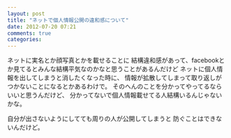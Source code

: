 ```yaml
---
layout: post
title: "ネットで個人情報公開の違和感について"
date: 2012-07-20 07:21
comments: true
categories:
---
```


ネットに実名とか顔写真とかを載せることに
結構違和感があって、facebookとか見てるとみんな結構平気なのかなと思うことがあるんだけど
ネットに個人情報を出してしまうと消したくなった時に、
情報が拡散してしまって取り返しがつかないことになるとかあるわけで。
そのへんのことを分かってやってるならいいと思うんだけど、
分かってないで個人情報載せてる人結構いるんじゃないかな。

自分が出さないようにしてても周りの人が公開してしまうと
防ぐことはできないんだけど。
